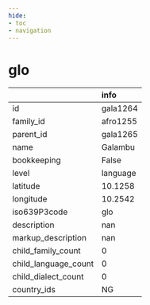 ```yaml
---
hide:
- toc
- navigation
---
```

# glo
|                      | info     |
|:---------------------|:---------|
| id                   | gala1264 |
| family_id            | afro1255 |
| parent_id            | gala1265 |
| name                 | Galambu  |
| bookkeeping          | False    |
| level                | language |
| latitude             | 10.1258  |
| longitude            | 10.2542  |
| iso639P3code         | glo      |
| description          | nan      |
| markup_description   | nan      |
| child_family_count   | 0        |
| child_language_count | 0        |
| child_dialect_count  | 0        |
| country_ids          | NG       |